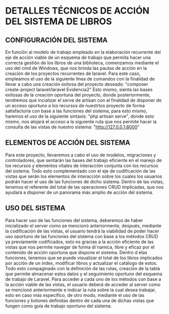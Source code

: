 # DETALLES TÉCNICOS DE ACCIÓN DEL SISTEMA DE LIBROS
## CONFIGURACIÓN DEL SISTEMA
En función al modelo de trabajo empleado en la elaboración recurrente del eje de acción viable de un esquema de trabajo que permita hacer una correcta gestión de los libros de una biblioteca, comenzamos mediante el uso del cmd de Windows, que nos brinda las pautas de acción en la creación de los proyectos recurrentes de laravel. Para este caso, empleamos el uso de la siguiente línea de comandos con la finalidad de llevar a cabo una creación exitosa del proyecto deseado: "composer create-project laravel/laravel Evidencia2" 
Esto mismo, sienta las bases exitosas de la creación oportuna del proyecto, donde posteriormente, tendremos que incializar el serve de artisan con al finalidad de disponer de un acceso oportuno a los recursos de nuestrtos proyecto de forma satisfactoria con base a las funciones del sistema, para esto mismo, haremos el uso de la siguiente sintaxis: "php artisan serve", donde esto mismo, nos alojará el acceso a la siguiente ruta que nos permite hacer la consulta de las vistas de nuestro sistema: "http://127.0.0.1:8000"
## ELEMENTOS DE ACCIÓN DEL SISTEMA
Para este proyecto, llevaremos a cabo el uso de modelos, migraciones y controladores, que sentarán las bases del trabajo eficiente en el manejo de los recursos y elementos vitales de interacción conjunta con los recursos del sistema. Todo esto complementado con el eje de codificación de las vistas que serán los elementos de interacción sobre los cuales los usuarios podrán hacer el uso de las funciones de dicho sistema. Dentro de las vistas, tenemos el referente del total de las operaciones CRUD implicadas, que nos ayudará a disponer de un panorama más amplio de acción del sistema.
## USO DEL SISTEMA
Para hacer uso de las funciones del sistema, deberemos de haber inicializado el server como se mencionó anteriormente, después, mediante la codificación de las vistas, el usuario tendrá la viabilidad de poder hacer uso oportuno de las funciones del sistema con base a los métodos CRUD ya previamente codificados, esto es gracias a la acción eficiente de las vistas que nos permite navegar de forma di´namica, libre y eficaz por el contenido de acción oportuna que dispone el sistema. Dentro d elas funciones, tenemos que se puede visualizar el total de los libros implicados por acción de un index, modificar libros y actualizar el catálogo de estos. Todo esto compaginado con la definición de las rutas, creación de la tabla que permite almacenar estos datos y el seguimiento oportuno del esquema de trabajo de Laravel. Para acceder a cada uno de los métodos con base a la acción viable de las vistas, el usuario deberá de acceder al server como se mencionó anteriormente e indicar la ruta sobre la cual desea trabajar, esto en caso más específico, de otro modo, mediante el uso de las funciones y botones definidas dentro de cada una de dichas vistas que fungen como guía de trabajo oportuno del sistema.
